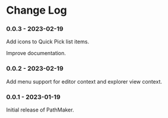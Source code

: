# Change Log

### 0.0.3 - 2023-02-19

Add icons to Quick Pick list items.

Improve documentation.

### 0.0.2 - 2023-02-19

Add menu support for editor context and explorer view context.

### 0.0.1 - 2023-01-19

Initial release of PathMaker.
